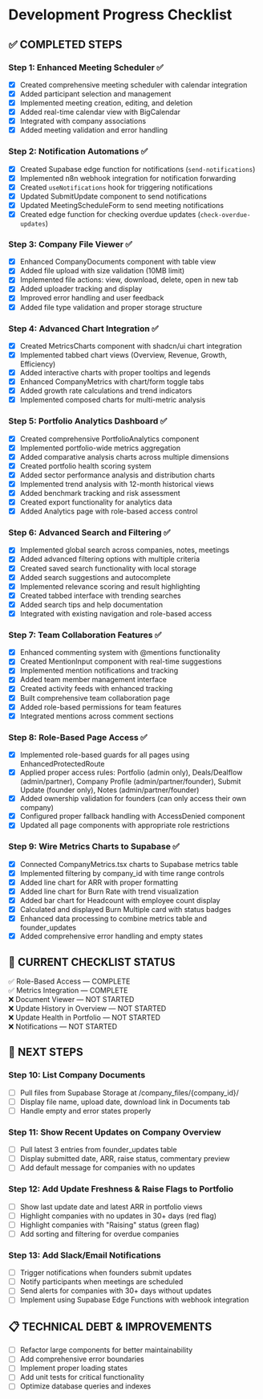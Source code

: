 
# Development Progress Checklist

## ✅ COMPLETED STEPS

### Step 1: Enhanced Meeting Scheduler ✅
- [x] Created comprehensive meeting scheduler with calendar integration
- [x] Added participant selection and management
- [x] Implemented meeting creation, editing, and deletion
- [x] Added real-time calendar view with BigCalendar
- [x] Integrated with company associations
- [x] Added meeting validation and error handling

### Step 2: Notification Automations ✅
- [x] Created Supabase edge function for notifications (`send-notifications`)
- [x] Implemented n8n webhook integration for notification forwarding
- [x] Created `useNotifications` hook for triggering notifications
- [x] Updated SubmitUpdate component to send notifications
- [x] Updated MeetingScheduleForm to send meeting notifications
- [x] Created edge function for checking overdue updates (`check-overdue-updates`)

### Step 3: Company File Viewer ✅
- [x] Enhanced CompanyDocuments component with table view
- [x] Added file upload with size validation (10MB limit)
- [x] Implemented file actions: view, download, delete, open in new tab
- [x] Added uploader tracking and display
- [x] Improved error handling and user feedback
- [x] Added file type validation and proper storage structure

### Step 4: Advanced Chart Integration ✅
- [x] Created MetricsCharts component with shadcn/ui chart integration
- [x] Implemented tabbed chart views (Overview, Revenue, Growth, Efficiency)
- [x] Added interactive charts with proper tooltips and legends
- [x] Enhanced CompanyMetrics with chart/form toggle tabs
- [x] Added growth rate calculations and trend indicators
- [x] Implemented composed charts for multi-metric analysis

### Step 5: Portfolio Analytics Dashboard ✅
- [x] Created comprehensive PortfolioAnalytics component
- [x] Implemented portfolio-wide metrics aggregation
- [x] Added comparative analysis charts across multiple dimensions
- [x] Created portfolio health scoring system
- [x] Added sector performance analysis and distribution charts
- [x] Implemented trend analysis with 12-month historical views
- [x] Added benchmark tracking and risk assessment
- [x] Created export functionality for analytics data
- [x] Added Analytics page with role-based access control

### Step 6: Advanced Search and Filtering ✅
- [x] Implemented global search across companies, notes, meetings
- [x] Added advanced filtering options with multiple criteria
- [x] Created saved search functionality with local storage
- [x] Added search suggestions and autocomplete
- [x] Implemented relevance scoring and result highlighting
- [x] Created tabbed interface with trending searches
- [x] Added search tips and help documentation
- [x] Integrated with existing navigation and role-based access

### Step 7: Team Collaboration Features ✅
- [x] Enhanced commenting system with @mentions functionality
- [x] Created MentionInput component with real-time suggestions
- [x] Implemented mention notifications and tracking
- [x] Added team member management interface
- [x] Created activity feeds with enhanced tracking
- [x] Built comprehensive team collaboration page
- [x] Added role-based permissions for team features
- [x] Integrated mentions across comment sections

### Step 8: Role-Based Page Access ✅
- [x] Implemented role-based guards for all pages using EnhancedProtectedRoute
- [x] Applied proper access rules: Portfolio (admin only), Deals/Dealflow (admin/partner), Company Profile (admin/partner/founder), Submit Update (founder only), Notes (admin/partner/founder)
- [x] Added ownership validation for founders (can only access their own company)
- [x] Configured proper fallback handling with AccessDenied component
- [x] Updated all page components with appropriate role restrictions

### Step 9: Wire Metrics Charts to Supabase ✅
- [x] Connected CompanyMetrics.tsx charts to Supabase metrics table
- [x] Implemented filtering by company_id with time range controls
- [x] Added line chart for ARR with proper formatting
- [x] Added line chart for Burn Rate with trend visualization
- [x] Added bar chart for Headcount with employee count display
- [x] Calculated and displayed Burn Multiple card with status badges
- [x] Enhanced data processing to combine metrics table and founder_updates
- [x] Added comprehensive error handling and empty states

## 🚀 CURRENT CHECKLIST STATUS

✅ Role-Based Access — COMPLETE  
✅ Metrics Integration — COMPLETE  
❌ Document Viewer — NOT STARTED  
❌ Update History in Overview — NOT STARTED  
❌ Update Health in Portfolio — NOT STARTED  
❌ Notifications — NOT STARTED  

## 🚀 NEXT STEPS

### Step 10: List Company Documents
- [ ] Pull files from Supabase Storage at /company_files/{company_id}/
- [ ] Display file name, upload date, download link in Documents tab
- [ ] Handle empty and error states properly

### Step 11: Show Recent Updates on Company Overview
- [ ] Pull latest 3 entries from founder_updates table
- [ ] Display submitted date, ARR, raise status, commentary preview
- [ ] Add default message for companies with no updates

### Step 12: Add Update Freshness & Raise Flags to Portfolio
- [ ] Show last update date and latest ARR in portfolio views
- [ ] Highlight companies with no updates in 30+ days (red flag)
- [ ] Highlight companies with "Raising" status (green flag)
- [ ] Add sorting and filtering for overdue companies

### Step 13: Add Slack/Email Notifications
- [ ] Trigger notifications when founders submit updates
- [ ] Notify participants when meetings are scheduled
- [ ] Send alerts for companies with 30+ days without updates
- [ ] Implement using Supabase Edge Functions with webhook integration

## 📋 TECHNICAL DEBT & IMPROVEMENTS
- [ ] Refactor large components for better maintainability
- [ ] Add comprehensive error boundaries
- [ ] Implement proper loading states
- [ ] Add unit tests for critical functionality
- [ ] Optimize database queries and indexes
